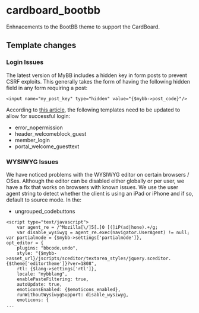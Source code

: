 # cardboard_bootbb
Enhnacements to the BootBB theme to support the CardBoard.

## Template changes

### Login Issues
The latest version of MyBB includes a hidden key in form posts to prevent CSRF exploits.  This generally takes the form of having the following hidden field in any form requiring a post:

```
<input name="my_post_key" type="hidden" value="{$mybb->post_code}"/>
```

According to [this article](http://bialoaded.com/thread-can-t-login-mybb-forum-authorization-code-mismatch-please-read), the following templates need to be updated to allow for successful login:

* error_nopermission
* header_welcomeblock_guest
* member_login
* portal_welcome_guesttext

### WYSIWYG Issues
We have noticed problems with the WYSIWYG editor on certain browsers / OSes.  Although the editor can be disabled either globally or per user, we have a fix that works on browsers with known issues.  We use the user agent string to detect whether the client is using an iPad or iPhone and if so, default to source mode.  In the:

* ungrouped_codebuttons

```
<script type="text/javascript">
	var agent_re = /^Mozilla[\/]5[.]0 [(]iP(ad|hone).+/g;
	var disable_wysiwyg = agent_re.exec(navigator.UserAgent) != null;
var partialmode = {$mybb->settings['partialmode']},
opt_editor = {
	plugins: "bbcode,undo",
	style: "{$mybb->asset_url}/jscripts/sceditor/textarea_styles/jquery.sceditor.{$theme['editortheme']}?ver=1808",
	rtl: {$lang->settings['rtl']},
	locale: "mybblang",
	enablePasteFiltering: true,
	autoUpdate: true,
	emoticonsEnabled: {$emoticons_enabled},
	runWithoutWysiwygSupport: disable_wysiwyg,
	emoticons: {
...
```